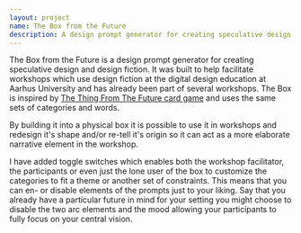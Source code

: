 ```yaml
---
layout: project
name: The Box from the Future
description: A design prompt generator for creating speculative design and design fiction
---
```


The Box from the Future is a design prompt generator for creating speculative design and design fiction. It was built to help facilitate workshops which use design fiction at the digital design education at Aarhus University and has already been part of several workshops. The Box is inspired by [The Thing From The Future card game](http://situationlab.org/projects/the-thing-from-the-future/) and uses the same sets of categories and words.

By building it into a physical box it is possible to use it in workshops and redesign it's shape and/or re-tell it's origin so it can act as a more elaborate narrative element in the workshop.

I have added toggle switches which enables both the workshop facilitator, the participants or even just the lone user of the box to customize the categories to fit a theme or another set of constraints.   This means that you can en- or disable elements of the prompts just to your liking. Say that you already have a particular future in mind for your setting you might choose to disable the two arc elements and the mood allowing your participants to fully focus  on your central vision.
